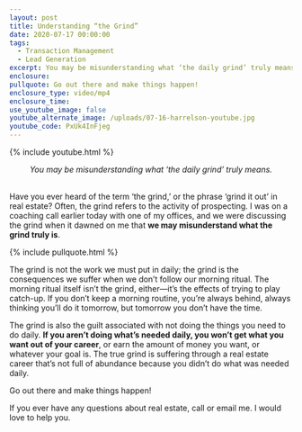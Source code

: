 ```yaml
---
layout: post
title: Understanding “the Grind”
date: 2020-07-17 00:00:00
tags:
  - Transaction Management
  - Lead Generation
excerpt: You may be misunderstanding what ‘the daily grind’ truly means.
enclosure:
pullquote: Go out there and make things happen!
enclosure_type: video/mp4
enclosure_time:
use_youtube_image: false
youtube_alternate_image: /uploads/07-16-harrelson-youtube.jpg
youtube_code: PxUk4InFjeg
---
```


{% include youtube.html %}

<center><em>You may be misunderstanding what &lsquo;the daily grind&rsquo; truly means.</em></center>

<br>Have you ever heard of the term ‘the grind,’ or the phrase ‘grind it out’ in real estate? Often, the grind refers to the activity of prospecting. I was on a coaching call earlier today with one of my offices, and we were discussing the grind when it dawned on me that **we may misunderstand what the grind truly is**.

{% include pullquote.html %}

The grind is not the work we must put in daily; the grind is the consequences we suffer when we don’t follow our morning ritual. The morning ritual itself isn’t the grind, either—it’s the effects of trying to play catch-up. If you don’t keep a morning routine, you’re always behind, always thinking you’ll do it tomorrow, but tomorrow you don’t have the time.

The grind is also the guilt associated with not doing the things you need to do daily. **If you aren’t doing what’s needed daily, you won’t get what you want out of your career**, or earn the amount of money you want, or whatever your goal is. The true grind is suffering through a real estate career that’s not full of abundance because you didn’t do what was needed daily.

Go out there and make things happen\!

If you ever have any questions about real estate, call or email me. I would love to help you.